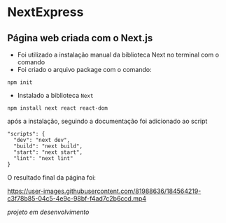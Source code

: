 # NextExpress
 
## Página web criada com o Next.js

- Foi utilizado a instalação manual da biblioteca Next no terminal com o comando 
- Foi criado o arquivo package com o comando: 

`npm init`

- Instalado a biblioteca `Next`

`npm install next react react-dom`

após a instalação, seguindo a documentação foi adicionado ao script 

```
"scripts": {
  "dev": "next dev",
  "build": "next build",
  "start": "next start",
  "lint": "next lint"
}
```

O resultado final da página foi:

https://user-images.githubusercontent.com/81988636/184564219-c3f78b85-04c5-4e9c-98bf-f4ad7c2b6ccd.mp4


*_projeto em desenvolvimento_*
